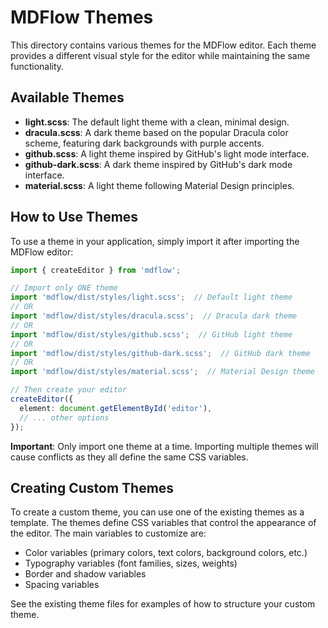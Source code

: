 # MDFlow Themes

This directory contains various themes for the MDFlow editor. Each theme provides a different visual style for the editor while maintaining the same functionality.

## Available Themes

- **light.scss**: The default light theme with a clean, minimal design.
- **dracula.scss**: A dark theme based on the popular Dracula color scheme, featuring dark backgrounds with purple accents.
- **github.scss**: A light theme inspired by GitHub's light mode interface.
- **github-dark.scss**: A dark theme inspired by GitHub's dark mode interface.
- **material.scss**: A light theme following Material Design principles.

## How to Use Themes

To use a theme in your application, simply import it after importing the MDFlow editor:

```typescript
import { createEditor } from 'mdflow';

// Import only ONE theme
import 'mdflow/dist/styles/light.scss';  // Default light theme
// OR
import 'mdflow/dist/styles/dracula.scss';  // Dracula dark theme
// OR
import 'mdflow/dist/styles/github.scss';  // GitHub light theme
// OR
import 'mdflow/dist/styles/github-dark.scss';  // GitHub dark theme
// OR
import 'mdflow/dist/styles/material.scss';  // Material Design theme

// Then create your editor
createEditor({
  element: document.getElementById('editor'),
  // ... other options
});
```

**Important**: Only import one theme at a time. Importing multiple themes will cause conflicts as they all define the same CSS variables.

## Creating Custom Themes

To create a custom theme, you can use one of the existing themes as a template. The themes define CSS variables that control the appearance of the editor. The main variables to customize are:

- Color variables (primary colors, text colors, background colors, etc.)
- Typography variables (font families, sizes, weights)
- Border and shadow variables
- Spacing variables

See the existing theme files for examples of how to structure your custom theme.